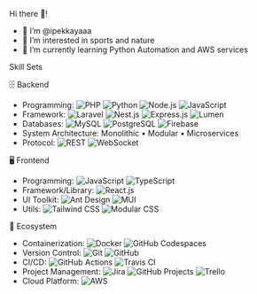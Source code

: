Hi there 👋!

- 👋 I’m @ipekkayaaa
- 👀 I’m interested in sports and nature
- 🌱 I’m currently learning Python Automation and AWS services 

Skill Sets

🗄️ Backend

- Programming: ![PHP](https://img.shields.io/badge/-PHP-777BB4?style=flat-square&logo=php&logoColor=white) ![Python](https://img.shields.io/badge/-Python-3776AB?style=flat-square&logo=python&logoColor=white) ![Node.js](https://img.shields.io/badge/-Node.js-339933?style=flat-square&logo=node.js&logoColor=white) ![JavaScript](https://img.shields.io/badge/-JavaScript-F7DF1E?style=flat-square&logo=javascript&logoColor=black)
- Framework: ![Laravel](https://img.shields.io/badge/-Laravel-FF2D20?style=flat-square&logo=laravel&logoColor=white) ![Nest.js](https://img.shields.io/badge/-Nest.js-E0234E?style=flat-square&logo=nestjs&logoColor=white) ![Express.js](https://img.shields.io/badge/-Express.js-000000?style=flat-square&logo=express&logoColor=white) ![Lumen](https://img.shields.io/badge/-Lumen-E74430?style=flat-square&logo=lumen&logoColor=white)
- Databases: ![MySQL](https://img.shields.io/badge/-MySQL-4479A1?style=flat-square&logo=mysql&logoColor=white) ![PostgreSQL](https://img.shields.io/badge/-PostgreSQL-336791?style=flat-square&logo=postgresql&logoColor=white) ![Firebase](https://img.shields.io/badge/-Firebase-FFCA28?style=flat-square&logo=firebase&logoColor=black)
- System Architecture: Monolithic • Modular • Microservices
- Protocol: ![REST](https://img.shields.io/badge/-REST-FF5733?style=flat-square) ![WebSocket](https://img.shields.io/badge/-WebSocket-4B32C3?style=flat-square)

🖥 Frontend

- Programming: ![JavaScript](https://img.shields.io/badge/-JavaScript-F7DF1E?style=flat-square&logo=javascript&logoColor=black) ![TypeScript](https://img.shields.io/badge/-TypeScript-3178C6?style=flat-square&logo=typescript&logoColor=white)
- Framework/Library: ![React.js](https://img.shields.io/badge/-React.js-61DAFB?style=flat-square&logo=react&logoColor=white)
- UI Toolkit: ![Ant Design](https://img.shields.io/badge/-Ant%20Design-0170FE?style=flat-square&logo=ant-design&logoColor=white) ![MUI](https://img.shields.io/badge/-MUI-0081CB?style=flat-square&logo=material-ui&logoColor=white)
- Utils: ![Tailwind CSS](https://img.shields.io/badge/-Tailwind%20CSS-38B2AC?style=flat-square&logo=tailwind-css&logoColor=white) ![Modular CSS](https://img.shields.io/badge/-Modular%20CSS-1E90FF?style=flat-square)

🎡 Ecosystem

- Containerization: ![Docker](https://img.shields.io/badge/-Docker-2496ED?style=flat-square&logo=docker&logoColor=white) ![GitHub Codespaces](https://img.shields.io/badge/-GitHub%20Codespaces-007ACC?style=flat-square&logo=github&logoColor=white)
- Version Control: ![Git](https://img.shields.io/badge/-Git-F05032?style=flat-square&logo=git&logoColor=white) ![GitHub](https://img.shields.io/badge/-GitHub-181717?style=flat-square&logo=github&logoColor=white)
- CI/CD: ![GitHub Actions](https://img.shields.io/badge/-GitHub%20Actions-2088FF?style=flat-square&logo=github-actions&logoColor=white) ![Travis CI](https://img.shields.io/badge/-Travis%20CI-3EAAAF?style=flat-square&logo=travis-ci&logoColor=white)
- Project Management: ![Jira](https://img.shields.io/badge/-Jira-0052CC?style=flat-square&logo=jira&logoColor=white) ![GitHub Projects](https://img.shields.io/badge/-GitHub%20Projects-181717?style=flat-square&logo=github&logoColor=white) ![Trello](https://img.shields.io/badge/-Trello-0079BF?style=flat-square&logo=trello&logoColor=white)
- Cloud Platform: ![AWS](https://img.shields.io/badge/-AWS-232F3E?style=flat-square&logo=amazon-aws&logoColor=white)
